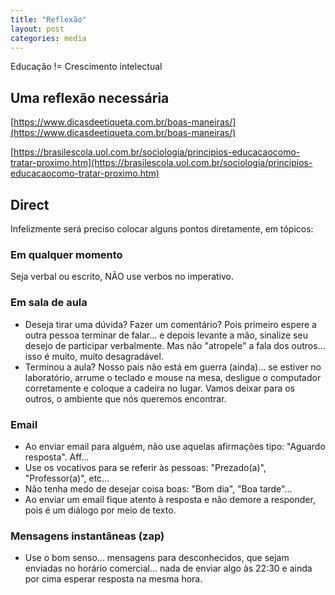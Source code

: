 ```yaml
---
title: "Reflexão"
layout: post
categories: media
---
```


Educação != Crescimento intelectual


## Uma reflexão necessária

[https://www.dicasdeetiqueta.com.br/boas-maneiras/](https://www.dicasdeetiqueta.com.br/boas-maneiras/) 

[https://brasilescola.uol.com.br/sociologia/principios-educacaocomo-tratar-proximo.htm](https://brasilescola.uol.com.br/sociologia/principios-educacaocomo-tratar-proximo.htm) 

## Direct 
Infelizmente será preciso colocar alguns pontos diretamente, em tópicos:

### Em qualquer momento
Seja verbal ou escrito, NÃO use verbos no imperativo. 

### Em sala de aula
- Deseja tirar uma dúvida? Fazer um comentário? Pois primeiro espere a outra pessoa terminar de falar... e depois levante a mão, sinalize seu desejo de participar verbalmente. Mas não "atropele" a fala dos outros... isso é muito, muito desagradável. 
- Terminou a aula? Nosso país não está em guerra (ainda)... se estiver no laboratório, arrume o teclado e mouse na mesa, desligue o computador corretamente e coloque a cadeira no lugar. Vamos deixar para os outros, o ambiente que nós queremos encontrar. 

### Email
- Ao enviar email para alguém, não use aquelas afirmações tipo: "Aguardo resposta". Aff... 
- Use os vocativos para se referir às pessoas: "Prezado(a)", "Professor(a)", etc...
- Não tenha medo de desejar coisa boas: "Bom dia", "Boa tarde"... 
- Ao enviar um email fique atento à resposta e não demore a responder, pois é um diálogo por meio de texto.

### Mensagens instantâneas (zap) 
- Use o bom senso... mensagens para desconhecidos, que sejam enviadas no horário comercial... nada de enviar algo às 22:30 e ainda por cima esperar resposta na mesma hora. 

